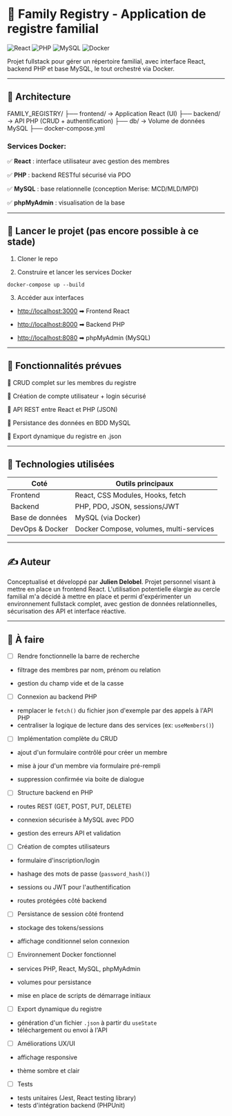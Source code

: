 # 📘 Family Registry - Application de registre familial

![React](https://img.shields.io/badge/frontend-React-blue) ![PHP](https://img.shields.io/badge/backend-PHP-green) ![MySQL](https://img.shields.io/badge/database-MySQL-orange) ![Docker](https://img.shields.io/badge/container-Docker-purple)

Projet fullstack pour gérer un répertoire familial, avec interface React, backend PHP et base MySQL, le tout orchestré via Docker.

---

## 🧱 Architecture

FAMILY_REGISTRY/
├── frontend/				→ Application React (UI)
├── backend/				→ API PHP (CRUD + authentification)
├── db/					→ Volume de données MySQL
├── docker-compose.yml

### Services Docker:

✅ **React** : interface utilisateur avec gestion des membres

✅ **PHP** : backend RESTful sécurisé via PDO

✅ **MySQL** : base relationnelle (conception Merise: MCD/MLD/MPD)

✅ **phpMyAdmin** : visualisation de la base

---

## 🚀 Lancer le projet (pas encore possible à ce stade)

1. Cloner le repo

2. Construire et lancer les services Docker

```
docker-compose up --build
```

3. Accéder aux interfaces

* [http://localhost:3000](http://localhost:3000) ➡ Frontend React
* [http://localhost:8000](http://localhost:8000) ➡ Backend PHP

* [http://localhost:8080](http://localhost:8080) ➡ phpMyAdmin (MySQL)

---

## 🔐 Fonctionnalités prévues

🔸 CRUD complet sur les membres du registre

🔸 Création de compte utilisateur + login sécurisé

🔸 API REST entre React et PHP (JSON)

🔸 Persistance des données en BDD MySQL

🔸 Export dynamique du registre en .json

---

## 🧠 Technologies utilisées

| Coté            | Outils principaux                       |
| ---------------- | --------------------------------------- |
| Frontend         | React, CSS Modules, Hooks, fetch        |
| Backend          | PHP, PDO, JSON, sessions/JWT            |
| Base de données | MySQL (via Docker)                      |
| DevOps & Docker  | Docker Compose, volumes, multi-services |

---

## ✍ Auteur

Conceptualisé et développé par **Julien Delobel**. Projet personnel visant à mettre en place un frontend React. L'utilisation potentielle élargie au cercle familial m'a décidé à mettre en place et permi d'expérimenter un environnement fullstack complet, avec gestion de données relationnelles, sécurisation des API et interface réactive.

---


## 📌 À faire

* [ ] Rendre fonctionnelle la barre de recherche
* filtrage des membres par nom, prénom ou relation

* gestion du champ vide et de la casse
* [ ] Connexion au backend PHP

* remplacer le `fetch()` du fichier json d'exemple par des appels à l'API PHP
* centraliser la logique de lecture dans des services (ex: `useMembers()`)

* [ ] Implémentation complète du CRUD
* ajout d'un formulaire contrôlé pour créer un membre

* mise à jour d'un membre via formulaire pré-rempli
* suppression confirmée via boite de dialogue

* [ ] Structure backend en PHP
* routes REST (GET, POST, PUT, DELETE)

* connexion sécurisée à MySQL avec PDO
* gestion des erreurs API et validation

* [ ] Création de comptes utilisateurs

*  formulaire d'inscription/login
* hashage des mots de passe (`password_hash()`)

* sessions ou JWT pour l'authentification
* routes protégées côté backend

* [ ] Persistance de session côté frontend
* stockage des tokens/sessions

* affichage conditionnel selon connexion
* [ ] Environnement Docker fonctionnel

* services PHP, React, MySQL, phpMyAdmin
* volumes pour persistance

* mise en place de scripts de démarrage initiaux
* [ ] Export dynamique du registre

* génération d'un fichier `.json` à partir du `useState`
* téléchargement ou envoi à l'API

* [ ] Améliorations UX/UI
* affichage responsive

* thème sombre et clair
* [ ] Tests

* tests unitaires (Jest, React testing library)
* tests d'intégration backend (PHPUnit)
